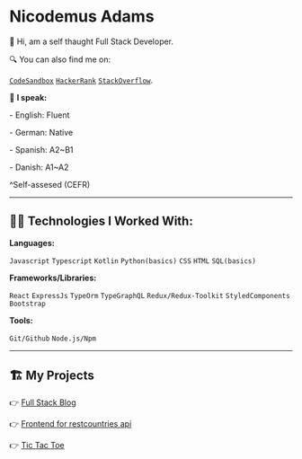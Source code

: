 # Nicodemus Adams
  
👋 Hi, am a self thaught Full Stack Developer.

🔍 You can also find me on:

[`CodeSandbox`](https://codesandbox.io/u/adamni21) [`HackerRank`](https://www.hackerrank.com/adams_nicodemus) [`StackOverflow`](https://stackoverflow.com/users/16441971/adamni21).

💬 **I speak:**

\- English: Fluent

\- German: Native

\- Spanish: A2~B1

\- Danish: A1~A2

^Self-assesed (CEFR)

---


## 👨‍💻 **Technologies I Worked With:**

**Languages:**

`Javascript` `Typescript` `Kotlin` `Python(basics)` `CSS` `HTML` `SQL(basics)`

**Frameworks/Libraries:**

`React` `ExpressJs` `TypeOrm` `TypeGraphQL` `Redux/Redux-Toolkit` `StyledComponents` `Bootstrap`

**Tools:**

`Git/Github` `Node.js/Npm` 

---

## 🏗 My Projects

👉 [Full Stack Blog](https://github.com/adamni21/Full_stack_blog-practice-project-)

👉 [Frontend for restcountries api](https://github.com/adamni21/Rest-countries-Api-client)

👉 [Tic Tac Toe](https://github.com/adamni21/tic-tac-toe)

### 
